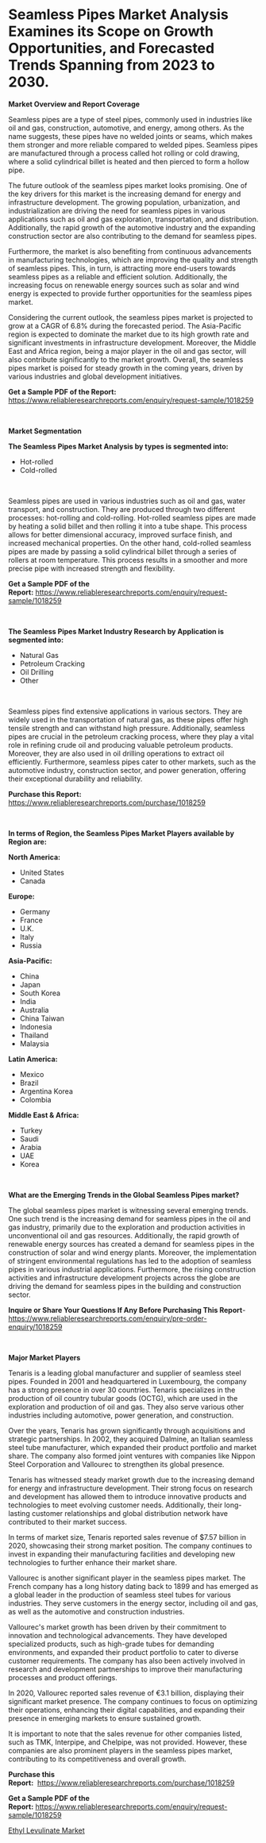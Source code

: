 <p><h1>Seamless Pipes Market Analysis Examines its Scope on Growth Opportunities, and Forecasted Trends Spanning from 2023 to 2030.</h1></p><p><strong>Market Overview and Report Coverage</strong></p>
<p><p>Seamless pipes are a type of steel pipes, commonly used in industries like oil and gas, construction, automotive, and energy, among others. As the name suggests, these pipes have no welded joints or seams, which makes them stronger and more reliable compared to welded pipes. Seamless pipes are manufactured through a process called hot rolling or cold drawing, where a solid cylindrical billet is heated and then pierced to form a hollow pipe.</p><p>The future outlook of the seamless pipes market looks promising. One of the key drivers for this market is the increasing demand for energy and infrastructure development. The growing population, urbanization, and industrialization are driving the need for seamless pipes in various applications such as oil and gas exploration, transportation, and distribution. Additionally, the rapid growth of the automotive industry and the expanding construction sector are also contributing to the demand for seamless pipes.</p><p>Furthermore, the market is also benefiting from continuous advancements in manufacturing technologies, which are improving the quality and strength of seamless pipes. This, in turn, is attracting more end-users towards seamless pipes as a reliable and efficient solution. Additionally, the increasing focus on renewable energy sources such as solar and wind energy is expected to provide further opportunities for the seamless pipes market.</p><p>Considering the current outlook, the seamless pipes market is projected to grow at a CAGR of 6.8% during the forecasted period. The Asia-Pacific region is expected to dominate the market due to its high growth rate and significant investments in infrastructure development. Moreover, the Middle East and Africa region, being a major player in the oil and gas sector, will also contribute significantly to the market growth. Overall, the seamless pipes market is poised for steady growth in the coming years, driven by various industries and global development initiatives.</p></p>
<p><strong>Get a Sample PDF of the Report:</strong> <a href="https://www.reliableresearchreports.com/enquiry/request-sample/1018259">https://www.reliableresearchreports.com/enquiry/request-sample/1018259</a></p>
<p>&nbsp;</p>
<p><strong>Market Segmentation</strong></p>
<p><strong>The Seamless Pipes Market Analysis by types is segmented into:</strong></p>
<p><ul><li>Hot-rolled</li><li>Cold-rolled</li></ul></p>
<p>&nbsp;</p>
<p><p>Seamless pipes are used in various industries such as oil and gas, water transport, and construction. They are produced through two different processes: hot-rolling and cold-rolling. Hot-rolled seamless pipes are made by heating a solid billet and then rolling it into a tube shape. This process allows for better dimensional accuracy, improved surface finish, and increased mechanical properties. On the other hand, cold-rolled seamless pipes are made by passing a solid cylindrical billet through a series of rollers at room temperature. This process results in a smoother and more precise pipe with increased strength and flexibility.</p></p>
<p><strong>Get a Sample PDF of the Report:</strong>&nbsp;<a href="https://www.reliableresearchreports.com/enquiry/request-sample/1018259">https://www.reliableresearchreports.com/enquiry/request-sample/1018259</a></p>
<p>&nbsp;</p>
<p><strong>The Seamless Pipes Market Industry Research by Application is segmented into:</strong></p>
<p><ul><li>Natural Gas</li><li>Petroleum Cracking</li><li>Oil Drilling</li><li>Other</li></ul></p>
<p>&nbsp;</p>
<p><p>Seamless pipes find extensive applications in various sectors. They are widely used in the transportation of natural gas, as these pipes offer high tensile strength and can withstand high pressure. Additionally, seamless pipes are crucial in the petroleum cracking process, where they play a vital role in refining crude oil and producing valuable petroleum products. Moreover, they are also used in oil drilling operations to extract oil efficiently. Furthermore, seamless pipes cater to other markets, such as the automotive industry, construction sector, and power generation, offering their exceptional durability and reliability.</p></p>
<p><strong>Purchase this Report:</strong>&nbsp; <a href="https://www.reliableresearchreports.com/purchase/1018259">https://www.reliableresearchreports.com/purchase/1018259</a></p>
<p>&nbsp;</p>
<p><strong>In terms of Region, the Seamless Pipes Market Players available by Region are:</strong></p>
<p>
    <p> <strong> North America: </strong>
        <ul>
            <li>United States</li>
            <li>Canada</li>
        </ul>
        </p> 
    <p> <strong> Europe: </strong>
        <ul>
            <li>Germany</li>
            <li>France</li>
            <li>U.K.</li>
            <li>Italy</li>
            <li>Russia</li>
        </ul>
        </p> 
    <p> <strong> Asia-Pacific: </strong>
        <ul>
            <li>China</li>
            <li>Japan</li>
            <li>South Korea</li>
            <li>India</li>
            <li>Australia</li>
            <li>China Taiwan</li>
            <li>Indonesia</li>
            <li>Thailand</li>
            <li>Malaysia</li>
        </ul>
        </p> 
    <p> <strong> Latin America: </strong>
        <ul>
            <li>Mexico</li>
            <li>Brazil</li>
            <li>Argentina Korea</li>
            <li>Colombia</li>
        </ul>
        </p> 
    <p> <strong> Middle East & Africa: </strong>
        <ul>
            <li>Turkey</li>
            <li>Saudi</li>
            <li>Arabia</li>
            <li>UAE</li>
            <li>Korea</li>
        </ul>
    </p>
    </p>
<p>&nbsp;</p>
<p><strong>What are the Emerging Trends in the Global Seamless Pipes market?</strong></p>
<p><p>The global seamless pipes market is witnessing several emerging trends. One such trend is the increasing demand for seamless pipes in the oil and gas industry, primarily due to the exploration and production activities in unconventional oil and gas resources. Additionally, the rapid growth of renewable energy sources has created a demand for seamless pipes in the construction of solar and wind energy plants. Moreover, the implementation of stringent environmental regulations has led to the adoption of seamless pipes in various industrial applications. Furthermore, the rising construction activities and infrastructure development projects across the globe are driving the demand for seamless pipes in the building and construction sector.</p></p>
<p><strong>Inquire or Share Your Questions If Any Before Purchasing This Report</strong>- <a href="https://www.reliableresearchreports.com/enquiry/pre-order-enquiry/1018259">https://www.reliableresearchreports.com/enquiry/pre-order-enquiry/1018259</a></p>
<p>&nbsp;</p>
<p><strong>Major Market Players</strong></p>
<p><p>Tenaris is a leading global manufacturer and supplier of seamless steel pipes. Founded in 2001 and headquartered in Luxembourg, the company has a strong presence in over 30 countries. Tenaris specializes in the production of oil country tubular goods (OCTG), which are used in the exploration and production of oil and gas. They also serve various other industries including automotive, power generation, and construction.</p><p>Over the years, Tenaris has grown significantly through acquisitions and strategic partnerships. In 2002, they acquired Dalmine, an Italian seamless steel tube manufacturer, which expanded their product portfolio and market share. The company also formed joint ventures with companies like Nippon Steel Corporation and Vallourec to strengthen its global presence.</p><p>Tenaris has witnessed steady market growth due to the increasing demand for energy and infrastructure development. Their strong focus on research and development has allowed them to introduce innovative products and technologies to meet evolving customer needs. Additionally, their long-lasting customer relationships and global distribution network have contributed to their market success.</p><p>In terms of market size, Tenaris reported sales revenue of $7.57 billion in 2020, showcasing their strong market position. The company continues to invest in expanding their manufacturing facilities and developing new technologies to further enhance their market share.</p><p>Vallourec is another significant player in the seamless pipes market. The French company has a long history dating back to 1899 and has emerged as a global leader in the production of seamless steel tubes for various industries. They serve customers in the energy sector, including oil and gas, as well as the automotive and construction industries.</p><p>Vallourec's market growth has been driven by their commitment to innovation and technological advancements. They have developed specialized products, such as high-grade tubes for demanding environments, and expanded their product portfolio to cater to diverse customer requirements. The company has also been actively involved in research and development partnerships to improve their manufacturing processes and product offerings.</p><p>In 2020, Vallourec reported sales revenue of €3.1 billion, displaying their significant market presence. The company continues to focus on optimizing their operations, enhancing their digital capabilities, and expanding their presence in emerging markets to ensure sustained growth.</p><p>It is important to note that the sales revenue for other companies listed, such as TMK, Interpipe, and Chelpipe, was not provided. However, these companies are also prominent players in the seamless pipes market, contributing to its competitiveness and overall growth.</p></p>
<p><strong>Purchase this Report:</strong>&nbsp;&nbsp;<a href="https://www.reliableresearchreports.com/purchase/1018259">https://www.reliableresearchreports.com/purchase/1018259</a></p>
<p></p>
<p><strong>Get a Sample PDF of the Report:</strong>&nbsp;<a href="https://www.reliableresearchreports.com/enquiry/request-sample/1018259">https://www.reliableresearchreports.com/enquiry/request-sample/1018259</a></p>
<p><p><a href="https://github.com/CliffMedina6/Market-Research-Report-List-2/blob/main/ethyl-levulinate-market.md">Ethyl Levulinate Market</a></p></p>
